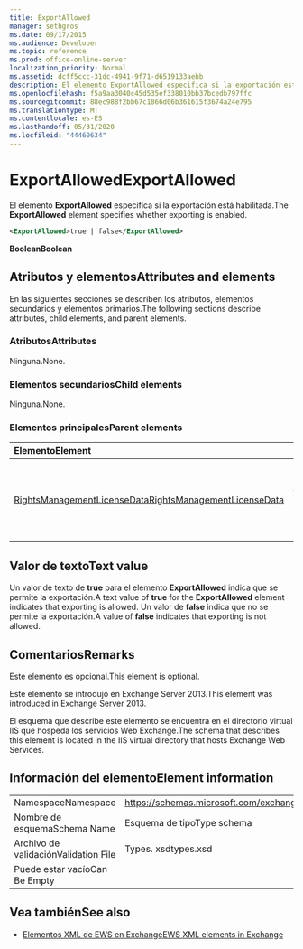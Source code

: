 ```yaml
---
title: ExportAllowed
manager: sethgros
ms.date: 09/17/2015
ms.audience: Developer
ms.topic: reference
ms.prod: office-online-server
localization_priority: Normal
ms.assetid: dcff5ccc-31dc-4941-9f71-d6519133aebb
description: El elemento ExportAllowed especifica si la exportación está habilitada.
ms.openlocfilehash: f5a9aa3040c45d535ef338010bb37bcedb797ffc
ms.sourcegitcommit: 88ec988f2bb67c1866d06b361615f3674a24e795
ms.translationtype: MT
ms.contentlocale: es-ES
ms.lasthandoff: 05/31/2020
ms.locfileid: "44460634"
---
```

# <a name="exportallowed"></a><span data-ttu-id="e9611-103">ExportAllowed</span><span class="sxs-lookup"><span data-stu-id="e9611-103">ExportAllowed</span></span>

<span data-ttu-id="e9611-104">El elemento **ExportAllowed** especifica si la exportación está habilitada.</span><span class="sxs-lookup"><span data-stu-id="e9611-104">The **ExportAllowed** element specifies whether exporting is enabled.</span></span> 
  
```XML
<ExportAllowed>true | false</ExportAllowed>
```

 <span data-ttu-id="e9611-105">**Boolean**</span><span class="sxs-lookup"><span data-stu-id="e9611-105">**Boolean**</span></span>
## <a name="attributes-and-elements"></a><span data-ttu-id="e9611-106">Atributos y elementos</span><span class="sxs-lookup"><span data-stu-id="e9611-106">Attributes and elements</span></span>

<span data-ttu-id="e9611-107">En las siguientes secciones se describen los atributos, elementos secundarios y elementos primarios.</span><span class="sxs-lookup"><span data-stu-id="e9611-107">The following sections describe attributes, child elements, and parent elements.</span></span>
  
### <a name="attributes"></a><span data-ttu-id="e9611-108">Atributos</span><span class="sxs-lookup"><span data-stu-id="e9611-108">Attributes</span></span>

<span data-ttu-id="e9611-109">Ninguna.</span><span class="sxs-lookup"><span data-stu-id="e9611-109">None.</span></span>
  
### <a name="child-elements"></a><span data-ttu-id="e9611-110">Elementos secundarios</span><span class="sxs-lookup"><span data-stu-id="e9611-110">Child elements</span></span>

<span data-ttu-id="e9611-111">Ninguna.</span><span class="sxs-lookup"><span data-stu-id="e9611-111">None.</span></span>
  
### <a name="parent-elements"></a><span data-ttu-id="e9611-112">Elementos principales</span><span class="sxs-lookup"><span data-stu-id="e9611-112">Parent elements</span></span>

|<span data-ttu-id="e9611-113">**Elemento**</span><span class="sxs-lookup"><span data-stu-id="e9611-113">**Element**</span></span>|<span data-ttu-id="e9611-114">**Descripción**</span><span class="sxs-lookup"><span data-stu-id="e9611-114">**Description**</span></span>|
|:-----|:-----|
|[<span data-ttu-id="e9611-115">RightsManagementLicenseData</span><span class="sxs-lookup"><span data-stu-id="e9611-115">RightsManagementLicenseData</span></span>](rightsmanagementlicensedata.md) <br/> |<span data-ttu-id="e9611-116">Especifica información sobre la licencia de administración de derechos.</span><span class="sxs-lookup"><span data-stu-id="e9611-116">Specifies information about the rights management license.</span></span>  <br/> |
   
## <a name="text-value"></a><span data-ttu-id="e9611-117">Valor de texto</span><span class="sxs-lookup"><span data-stu-id="e9611-117">Text value</span></span>

<span data-ttu-id="e9611-118">Un valor de texto de **true** para el elemento **ExportAllowed** indica que se permite la exportación.</span><span class="sxs-lookup"><span data-stu-id="e9611-118">A text value of **true** for the **ExportAllowed** element indicates that exporting is allowed.</span></span> <span data-ttu-id="e9611-119">Un valor de **false** indica que no se permite la exportación.</span><span class="sxs-lookup"><span data-stu-id="e9611-119">A value of **false** indicates that exporting is not allowed.</span></span> 
  
## <a name="remarks"></a><span data-ttu-id="e9611-120">Comentarios</span><span class="sxs-lookup"><span data-stu-id="e9611-120">Remarks</span></span>

<span data-ttu-id="e9611-121">Este elemento es opcional.</span><span class="sxs-lookup"><span data-stu-id="e9611-121">This element is optional.</span></span>
  
<span data-ttu-id="e9611-122">Este elemento se introdujo en Exchange Server 2013.</span><span class="sxs-lookup"><span data-stu-id="e9611-122">This element was introduced in Exchange Server 2013.</span></span>
  
<span data-ttu-id="e9611-123">El esquema que describe este elemento se encuentra en el directorio virtual IIS que hospeda los servicios Web Exchange.</span><span class="sxs-lookup"><span data-stu-id="e9611-123">The schema that describes this element is located in the IIS virtual directory that hosts Exchange Web Services.</span></span>
  
## <a name="element-information"></a><span data-ttu-id="e9611-124">Información del elemento</span><span class="sxs-lookup"><span data-stu-id="e9611-124">Element information</span></span>

|||
|:-----|:-----|
|<span data-ttu-id="e9611-125">Namespace</span><span class="sxs-lookup"><span data-stu-id="e9611-125">Namespace</span></span>  <br/> |https://schemas.microsoft.com/exchange/services/2006/types  <br/> |
|<span data-ttu-id="e9611-126">Nombre de esquema</span><span class="sxs-lookup"><span data-stu-id="e9611-126">Schema Name</span></span>  <br/> |<span data-ttu-id="e9611-127">Esquema de tipo</span><span class="sxs-lookup"><span data-stu-id="e9611-127">Type schema</span></span>  <br/> |
|<span data-ttu-id="e9611-128">Archivo de validación</span><span class="sxs-lookup"><span data-stu-id="e9611-128">Validation File</span></span>  <br/> |<span data-ttu-id="e9611-129">Types. xsd</span><span class="sxs-lookup"><span data-stu-id="e9611-129">types.xsd</span></span>  <br/> |
|<span data-ttu-id="e9611-130">Puede estar vacío</span><span class="sxs-lookup"><span data-stu-id="e9611-130">Can Be Empty</span></span>  <br/> ||
   
## <a name="see-also"></a><span data-ttu-id="e9611-131">Vea también</span><span class="sxs-lookup"><span data-stu-id="e9611-131">See also</span></span>



- [<span data-ttu-id="e9611-132">Elementos XML de EWS en Exchange</span><span class="sxs-lookup"><span data-stu-id="e9611-132">EWS XML elements in Exchange</span></span>](ews-xml-elements-in-exchange.md)

